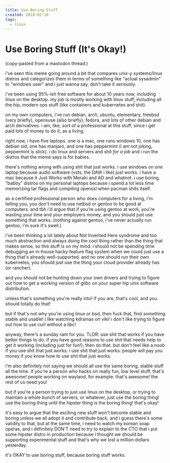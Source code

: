 ```yaml
---
title: Use Boring Stuff
created: 2019-02-10
tags:
  - linux
---
```


# Use Boring Stuff (It's Okay!)

(copy-pasted from a mastodon thread.)

i've seen this meme going around a bit that compares unix-y systems/linux distros and categorizes them in terms of something like "actual sysadmin" to "windows user" and i just wanna say, don't take it seriously.

i've been using 95%-ish free software for about 10 years now, including linux on the desktop. my job is mostly working with linux stuff, including all the hip, modern ops stuff (like containers and kubernetes and shit).

on my own computers, i've run debian, arch, ubuntu, elementary, freebsd (very briefly), opensuse (also briefly), fedora, and lots of other debian and arch derivatives. i am, like, sort of a professional at this stuff, since i get paid lots of money to do it, as a living.

right now, i have five laptops. one is a mac, one runs windows 10, one has debian sid, one has manjaro, and one has peppermint (i am not joking, peppermint is slick). i do linux and servers and shit _for a job_ and i run the distros that the meme says is for babies.

there's nothing wrong with using shit that just works. i use windows on one laptop because audio software (vsts, the DAW i like) just works. i have a mac because it Just Works with Meraki and AD and whatnot. i use boring, "babby" distros on my personal laptops because i spend a lot less time memorizing tar flags and compiling openssl when pacman shits itself.

as a certified professional person who does computers for a living, i'm telling you, you don't need to use netbsd or gentoo to be good at computers. and tbh i'd argue that if you're using gentoo at work, you're wasting your time and your employers money, and you should just use something that works. (nothing against gentoo, i've never actually run gentoo, i'm sure it's swell.)

i've been thinking a lot lately about Not Invented Here syndrome and too much abstraction and always doing the cool thing rather than the thing that makes sense, so this stuff is on my mind. i should not be spending time debugging an in-house hacky feature flag system when we could just use a thing that's already well-supported. and no one should run their own kubernetes, you should just use the thing your cloud provider already has (or rancher).

and you should not be hunting down your own drivers and trying to figure out how to get a working version of glibc on your super hip unix software distribution.

unless that's something you're really into! if you are, that's cool, and you should totally do that!

but if that's not why you're using linux or bsd, then fuck that, find something stable and usable! i like watching kdramas on viki! i don't like trying to figure out how to use curl without a libc!

anyway, there's a sunday rant for you. TLDR: use shit that works if you have better things to do. if you have good reasons to use shit that needs help to get it working (including just for fun!), then do that. but don't feel like a noob if you use shit that just works. i use shit that just works. people will pay you money if you know how to use shit that just works.

i'm also definitely not saying we should all use the same boring, stable stuff all the time. if you're a person who hacks on really fun, low level stuff, that's awesome! people working on wayland, for example: that's awesome! the rest of us need you!

but if you're a person trying to just use linux on the desktop, or trying to maintain a whole bunch of servers, or whatever, just use the boring thing! use the boring thing until the hipster thing is the boring thing! that's okay!

it's easy to argue that the exciting new stuff won't become stable and boring unless we all adopt it and contribute back, and i guess there's some validity to that, but at the same time, i need to watch my korean soap operas, and i definitely DON'T need to try to explain to the CTO that i put some hipster distro in production because i thought we should be supporting experimental stuff and that's why we lost a million dollars yesterday.

it's OKAY to use boring stuff, because boring stuff works.

